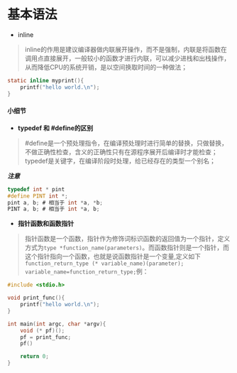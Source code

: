 # 基本语法


- inline
> inline的作用是建议编译器做内联展开操作，而不是强制，内联是将函数在调用点直接展开，一般较小的函数才进行内联，可以减少进栈和出栈操作，从而降低CPU的系统开销，是以空间换取时间的一种做法；
```C
static inline myprint(){
    printf("hello world.\n");
}
```

#### 小细节
- **typedef 和 #define的区别**
> #define是一个预处理指令，在编译预处理时进行简单的替换，只做替换，不做正确性检查，含义的正确性只有在源程序展开后编译时才能检查；typedef是关键字，在编译阶段时处理，给已经存在的类型一个别名；

***注意***
```C
typedef int * pint
#define PINT int *;
pint a, b; # 相当于 int *a, *b;
PINT a, b; # 相当于 int *a, b;
```

- **指针函数和函数指针**
> 指针函数是一个函数，指针作为修饰词标识函数的返回值为一个指针，定义方式为`type *function_name(parameters)`。而函数指针则是一个指针，而这个指针指向一个函数，也就是说函数指针是一个变量,定义如下`function_return_type (* variable_name)(parameter); variable_name=function_return_type;`例：
```C
#include <stdio.h>

void print_func(){
    printf("hello world.\n");
}

int main(int argc, char *argv){
    void (* pf)();
    pf = print_func;
    pf()

    return 0;
}
```


